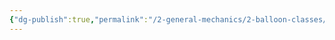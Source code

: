 ```yaml
---
{"dg-publish":true,"permalink":"/2-general-mechanics/2-balloon-classes/7-about-air-takers/"}
---
```


